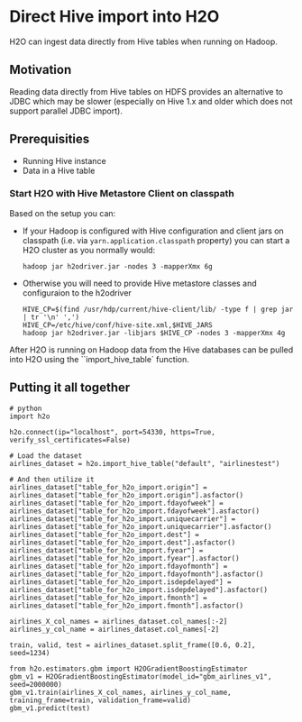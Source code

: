 # Direct Hive import into H2O

H2O can ingest data directly from Hive tables when running on Hadoop.

## Motivation
Reading data directly from Hive tables on HDFS provides an alternative to JDBC which may be slower (especially on Hive 1.x and older which does not support parallel JDBC import).

## Prerequisities
* Running Hive instance
* Data in a Hive table

### Start H2O with Hive Metastore Client on classpath

Based on the setup you can:

* If your Hadoop is configured with Hive configuration and client jars on classpath (i.e. via `yarn.application.classpath` property) you can start a H2O cluster as you normally would:
   
	 `hadoop jar h2odriver.jar -nodes 3 -mapperXmx 6g`

* Otherwise you will need to provide Hive metastore classes and configuraion to the h2odriver

	 ```
     HIVE_CP=$(find /usr/hdp/current/hive-client/lib/ -type f | grep jar | tr '\n' ',')
	 HIVE_CP=/etc/hive/conf/hive-site.xml,$HIVE_JARS
	 hadoop jar h2odriver.jar -libjars $HIVE_CP -nodes 3 -mapperXmx 4g
	 ```

After H2O is running on Hadoop data from the Hive databases can be pulled into H2O using the ``import_hive_table` function. 

## Putting it all together

```
# python
import h2o

h2o.connect(ip="localhost", port=54330, https=True, verify_ssl_certificates=False)

# Load the dataset
airlines_dataset = h2o.import_hive_table("default", "airlinestest")

# And then utilize it
airlines_dataset["table_for_h2o_import.origin"] = airlines_dataset["table_for_h2o_import.origin"].asfactor()
airlines_dataset["table_for_h2o_import.fdayofweek"] = airlines_dataset["table_for_h2o_import.fdayofweek"].asfactor()
airlines_dataset["table_for_h2o_import.uniquecarrier"] = airlines_dataset["table_for_h2o_import.uniquecarrier"].asfactor()
airlines_dataset["table_for_h2o_import.dest"] = airlines_dataset["table_for_h2o_import.dest"].asfactor()
airlines_dataset["table_for_h2o_import.fyear"] = airlines_dataset["table_for_h2o_import.fyear"].asfactor()
airlines_dataset["table_for_h2o_import.fdayofmonth"] = airlines_dataset["table_for_h2o_import.fdayofmonth"].asfactor()
airlines_dataset["table_for_h2o_import.isdepdelayed"] = airlines_dataset["table_for_h2o_import.isdepdelayed"].asfactor()
airlines_dataset["table_for_h2o_import.fmonth"] = airlines_dataset["table_for_h2o_import.fmonth"].asfactor()

airlines_X_col_names = airlines_dataset.col_names[:-2]
airlines_y_col_name = airlines_dataset.col_names[-2]

train, valid, test = airlines_dataset.split_frame([0.6, 0.2], seed=1234)

from h2o.estimators.gbm import H2OGradientBoostingEstimator
gbm_v1 = H2OGradientBoostingEstimator(model_id="gbm_airlines_v1", seed=2000000)
gbm_v1.train(airlines_X_col_names, airlines_y_col_name, training_frame=train, validation_frame=valid)
gbm_v1.predict(test)
```
